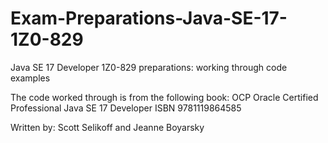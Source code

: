 # Exam-Preparations-Java-SE-17-1Z0-829
Java SE 17 Developer 1Z0-829 preparations: working through code examples

The code worked through is from the following book: 
OCP Oracle Certified Professional Java SE 17 Developer
ISBN 9781119864585

Written by: Scott Selikoff and Jeanne Boyarsky